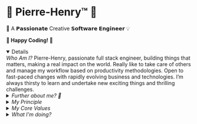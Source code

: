 # 👑 Pierre-Henry™ 🤖


🎡 A 𝗣𝗮𝘀𝘀𝗶𝗼𝗻𝗮𝘁𝗲 Creative 𝗦𝗼𝗳𝘁𝘄𝗮𝗿𝗲 𝗘𝗻𝗴𝗶𝗻𝗲𝗲𝗿 💡


**🏁 Happy Coding! 🤗**

<details open><em>Who Am I?</em></summary>
  Pierre-Henry, passionate full stack engineer, building things that matters, making a real impact on the world. Really like to take care of others and manage my workflow based on productivity methodologies. Open to fast-paced changes with rapidly evolving business and technologies. I’m always thirsty to learn and undertake new exciting things and thrilling challenges.
</details>

<details><summary><em>Further about me? 🤔</em></summary>
  <p>👉 <strong><a href="https://pierrehenry.be">PierreHenry.BE</a></strong> 🏁</p>
  <p>
    <img src="https://avatars0.githubusercontent.com/u/1325411?s=200" alt="Pierre-Henry Soria" />
  </p>
</details>

<details><summary><em>My Principle</em></summary>
  <em>🧠 Never Stop Learning! 🏁</em>
</details>

<details><summary><em>My Core Values</em></summary>

  ✅ Enthusiastic and highly passionate full-stack developer.

  ✅

   Over 8 years of proven commercial experience building complex and 

  scalable PHP applications, online communities, SaaS and modern CMS from 

  scratch.

  ✅ Strong knowledge in relational databases such as MySQL and Postgres and ORM (Doctrine 2).

  ✅ Strong knowledge in design patterns (GRASP, Factory, Strategy, Observer, DI, MVC, ADR, ...).

  ✅ Clean Code, DRY and SOLID principles are a second nature to me.

  ✅ Push a lot of focus, perseverance, and knowledge to accomplish as best I can a new project from scratch.

  ✅ Passion for writing secure, testable and scalable applications, following the best coding practices.

  ✅ Love sharing knowledge and helping others.

  ✅ Learning is my core value. Developing new skills on a daily basis is essential to me.

  ✅ Open to fast-paced changes and challenges with rapidly evolving business and Web toolsets.

  ✅ Comfortable working with Agile methodologies such as Scrum and Kanban.

</details>

<details><summary><em>What I'm doing?</em></summary>
  ✔️ Coding <a href="https://pierrehenry.be/realtime-github-activity.html" target="_blank" rel="noopener">exciting projects</a>.
  ✔️ Writing articles at <a href="https://pierrewriter.com">PierreWriter</a> 📝
  ✔️ Drinking coffes/teas ☕️ and eating vegeterian healthy food 🥕
  ✔︎ Listening to Audible and Podcasts when walking 🐾
  ✔︎ Keeping myself updated with the latest programming methodologies and concepts (thanks to amazing video courses I regularly purchase 🤗).
</details>
